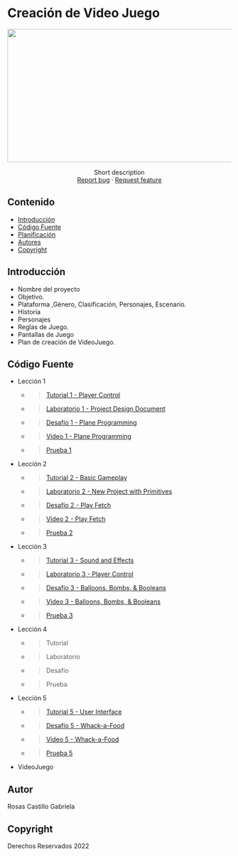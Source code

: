 # Creación de Video Juego
<p align="center">
    <img src="https://user-images.githubusercontent.com/8560750/195950148-0c0df38e-5f96-45ae-87c3-6922738c612d.jpg" alt="Logo" width=1200 height=300>

  <p align="center">
    Short description
    <br>
    <a href="https://reponame/issues/new?template=bug.md">Report bug</a>
    ·
    <a href="https://reponame/issues/new?template=feature.md&labels=feature">Request feature</a>
  </p>
</p>


## Contenido

- [Introducción](#introducción)
- [Código Fuente](#código-fuente)
- [Planificación](#planificación)
- [Autores](#autores)
- [Copyright](#copyright)


## Introducción

- Nombre del proyecto
- Objetivo.
- Plataforma ,Género, Clasificación, Personajes, Escenario.
- Historia
- Personajes
- Reglas de Juego.
- Pantallas de Juego
- Plan de creación de VideoJuego.

## Código Fuente

* Lección 1
  * > [Tutorial 1 - Player Control ](https://github.com/Unity-UNTG-Videojuegos/Leccion1/tree/main/Assets)
  * > [Laboratorio 1 - Project Design Document ](https://github.com/Unity-UNTG-Videojuegos/Leccion1_Laboratorio/blob/main/Project%20Design%20Doc%20%5BWORD%5D.docx)
  * > [Desafío 1 - Plane Programming ](https://github.com/Unity-UNTG-Videojuegos/Leccion1_Challenge/tree/main/Assets)
  * > [Video 1 - Plane Programming](https://drive.google.com/drive/folders/1ZmzsdH8ncxBwUHkIaedVL7_VGftZHO97)
  * > [Prueba 1](https://drive.google.com/drive/folders/1ZmzsdH8ncxBwUHkIaedVL7_VGftZHO97)
* Lección 2
  * > [Tutorial 2 - Basic Gameplay](https://github.com/Unity-UNTG-Videojuegos/Leccion2/tree/main/Assets3)
  * > [Laboratorio 2 - New Project with Primitives](https://github.com/Unity-UNTG-Videojuegos/Leccion2_Laboratorio-/tree/main/Assets)
  * > [Desafío 2 - Play Fetch](https://github.com/Unity-UNTG-Videojuegos/Leccion2_Challenge/tree/main/Assets)
  * > [Video 2 - Play Fetch ](https://drive.google.com/drive/folders/1ZmzsdH8ncxBwUHkIaedVL7_VGftZHO97)
  * > [Prueba 2](https://drive.google.com/drive/folders/1ZmzsdH8ncxBwUHkIaedVL7_VGftZHO97)
* Lección 3
  * > [Tutorial 3 - Sound and Effects](https://github.com/Desarrollo-de-videojuegos-9/Leccion3_U2/tree/main/Interface_Leccion3)
  * > [Laboratorio 3 - Player Control](https://github.com/Desarrollo-de-videojuegos-9/Laboratorio3_U2/tree/main/Laboratorio)
  * > [Desafío 3 - Balloons, Bombs, & Booleans](https://github.com/Desarrollo-de-videojuegos-9/Challenge3_U2/tree/main/Interface_Challenge_3)
  * > [Video 3 - Balloons, Bombs, & Booleans]()
  * > [Prueba 3](https://github.com/Gabriela-Rosas/Actividades-U2/blob/main/README.md)
* Lección 4
  * > Tutorial
  * > Laboratorio
  * > Desafío
  * > Prueba
* Lección 5
  * > [Tutorial 5 - User Interface](https://github.com/Desarrollo-de-videojuegos-9/Leccion5_U2/tree/main/Interface_Leccion5)
  * > [Desafío 5 - Whack-a-Food](https://github.com/Desarrollo-de-videojuegos-9/Challenge5_U2)
  * > [Video 5 - Whack-a-Food]()
  * > [Prueba 5]()
* VideoJuego

## Autor
Rosas Castillo Gabriela

## Copyright
Derechos Reservados 2022
